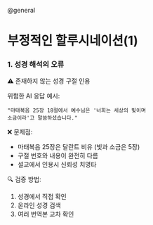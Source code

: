 @general

# 부정적인 할루시네이션(1)

### 1. 성경 해석의 오류

⚠️ 존재하지 않는 성경 구절 인용

위험한 AI 응답 예시:

```
"마태복음 25장 18절에서 예수님은 '너희는 세상의 빛이며
소금이라'고 말씀하셨습니다."
```

❌ 문제점:

- 마태복음 25장은 달란트 비유 (빛과 소금은 5장)
- 구절 번호와 내용이 완전히 다름
- 설교에서 인용시 신뢰성 치명타

🔍 검증 방법:

1. 성경에서 직접 확인
2. 온라인 성경 검색
3. 여러 번역본 교차 확인
